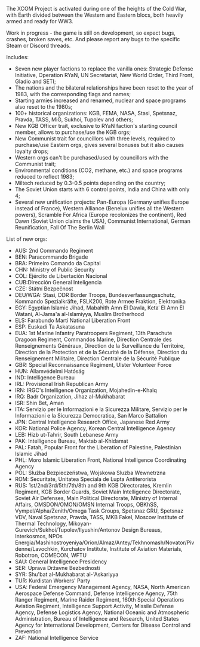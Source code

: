 The XCOM Project is activated during one of the heights of the Cold War, with Earth divided between the Western and Eastern blocs, both heavily armed and ready for WW3.

Work in progress - the game is still on development, so expect bugs, crashes, broken saves, etc. And please report any bugs to the specific Steam or Discord threads.

Includes:
* Seven new player factions to replace the vanilla ones: Strategic Defense Initiative, Operation RYaN, UN Secretariat, New World Order, Third Front, Gladio and SETI;
* The nations and the bilateral relationships have been reset to the year of 1983, with the corresponding flags and names;
* Starting armies increased and renamed, nuclear and space programs also reset to the 1980s;
* 100+ historical organizations: KGB, FEMA, NASA, Stasi, Spetsnaz, Pravda, TASS, MiG, Sukhoi, Tupolev and others;
* New KGB Officer trait, exclusive to RYaN faction's starting council member, allows to purchase/use the KGB orgs;
* New Communist trait for councillors with three levels, required to purchase/use Eastern orgs, gives several bonuses but it also causes loyalty drops;
* Western orgs can't be purchased/used by councillors with the Communist trait;
* Environmental conditions (CO2, methane, etc.) and space programs reduced to reflect 1983;
* Miltech reduced by 0.3-0.5 points depending on the country;
* The Soviet Union starts with 6 control points, India and China with only 4;
* Several new unification projects: Pan-Europa (Germany unifies Europe instead of France), Western Alliance (Benelux unifies all the Western powers), Scramble For Africa (Europe recolonizes the continent), Red Dawn (Soviet Union claims the USA), Communist International, German Reunification, Fall Of The Berlin Wall

List of new orgs:
* AUS: 2nd Commando Regiment
* BEN: Paracommando Brigade
* BRA: Primeiro Comando da Capital
* CHN: Ministry of Public Security
* COL: Ejército de Libertación Nacional
* CUB:Dirección General Inteligencia
* CZE: Státní Bezpečnost 
* DEU/WGA: Stasi, DDR Border Troops, Bundesverfassungsschutz, Kommando Spezialkräfte, FSLK200, Rote Armee Fraktion, Elektronika
* EGY: Egyptian Islamic Jihad, Mabahith Amn El Dawla, Ketaʿ El Amn El Watani, Al-Jama'a al-Islamiyya, Muslim Brotherhood
* ELS: Farabundo Martí National Liberation Front
* ESP: Euskadi Ta Askatasuna
* EUA: 1st Marine Infantry Paratroopers Regiment, 13th Parachute Dragoon Regiment, Commandos Marine, Direction Centrale des Renseignements Généraux, Direction de la Surveillance du Territoire, Direction de la Protection et de la Sécurité de la Défense, Direction du Renseignement Militaire, Direction Centrale de la Sécurité Publique
* GBR: Special Reconnaissance Regiment, Ulster Volunteer Force
* HUN: Államvédelmi Hatóság
* IND: Intelligence Bureau
* IRL: Provisional Irish Republican Army
* IRN: IRGC's Intelligence Organization, Mojahedin-e-Khalq
* IRQ: Badr Organization, Jihaz al-Mukhabarat
* ISR: Shin Bet, Aman
* ITA: Servizio per le Informazioni e la Sicurezza Militare, Servizio per le Informazioni e la Sicurezza Democratica, San Marco Battalion
* JPN: Central Intelligence Research Office, Japanese Red Army
* KOR: National Police Agency, Korean Central Intelligence Agency
* LEB: Hizb ut-Tahrir, South Lebanese Army
* PAK: Intelligence Bureau, Maktab al-Khidamat
* PAL: Fatah, Popular Front for the Liberation of Palestine, Palestinian Islamic Jihad
* PHL: Moro Islamic Liberation Front, National Intelligence Coordinating Agency
* POL: Służba Bezpieczeństwa, Wojskowa Sluzba Wewnetrzna
* ROM: Securitate, Unitatea Speciala de Lupta Antiterorista
* RUS: 1st/2nd/3rd/5th/7th/8th and 9th KGB Directorates, Kremlin Regiment, KGB Border Guards, Soviet Main Intelligence Directorate, Soviet Air Defenses, Main Political Directorate, Ministry of Internal Affairs, OMSDON/OMON/OMSN Internal Troops, OBKhSS, Vympel/Alpha/Zenith/Omega Task Groups, Spetsnaz GRU, Spetsnaz VDV, Naval Spetsnaz, Pravda, TASS, MKB Fakel, Moscow Institute of Thermal Technology, Mikoyan-Gurevich/Sukhoi/Tupolev/Ilyushin/Antonov Design Bureaus, Interkosmos, NPOs Energia/Mashinostroyeniya/Orion/Almaz/Antey/Tekhnomash/Novator/Pivdenne/Lavochkin, Kurchatov Institute, Institute of Aviation Materials, Robotron, COMECON, WFTU
* SAU: General Intelligence Presidency
* SER: Uprava Državne Bezbednosti
* SYR: Shu'bat al-Mukhabarat al-'Askariyya
* TUR: Kurdistan Workers' Party
* USA: Federal Emergency Management Agency, NASA, North American Aerospace Defense Command, Defense Intelligence Agency, 75th Ranger Regiment, Marine Raider Regiment, 160th Special Operations Aviation Regiment, Intelligence Support Activity, Missile Defense Agency, Defense Logistics Agency, National Oceanic and Atmospheric Administration, Bureau of Intelligence and Research, United States Agency for International Development, Centers for Disease Control and Prevention
* ZAF: National Intelligence Service